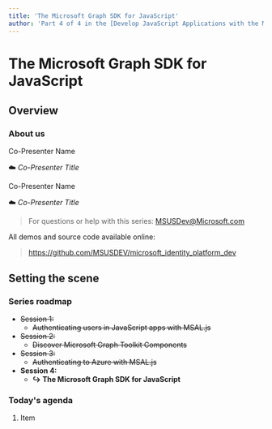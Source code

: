 ```yaml
---
title: 'The Microsoft Graph SDK for JavaScript'
author: 'Part 4 of 4 in the [Develop JavaScript Applications with the Microsoft Identity Platform](https://github.com/msusdev) series'
---
```


# The Microsoft Graph SDK for JavaScript

## Overview

### About us

Co-Presenter Name

☁️ *Co-Presenter Title*

Co-Presenter Name

☁️ *Co-Presenter Title*

> For questions or help with this series: <MSUSDev@Microsoft.com>

All demos and source code available online:

> <https://github.com/MSUSDEV/microsoft_identity_platform_dev>

## Setting the scene

### Series roadmap

* ~~Session 1:~~
  * ~~Authenticating users in JavaScript apps with MSAL.js~~
* ~~Session 2:~~
  * ~~Discover Microsoft Graph Toolkit Components~~
* ~~Session 3:~~
  * ~~Authenticating to Azure with MSAL.js~~
* **Session 4:**
  * **↪️ The Microsoft Graph SDK for JavaScript**

### Today's agenda

1. Item
